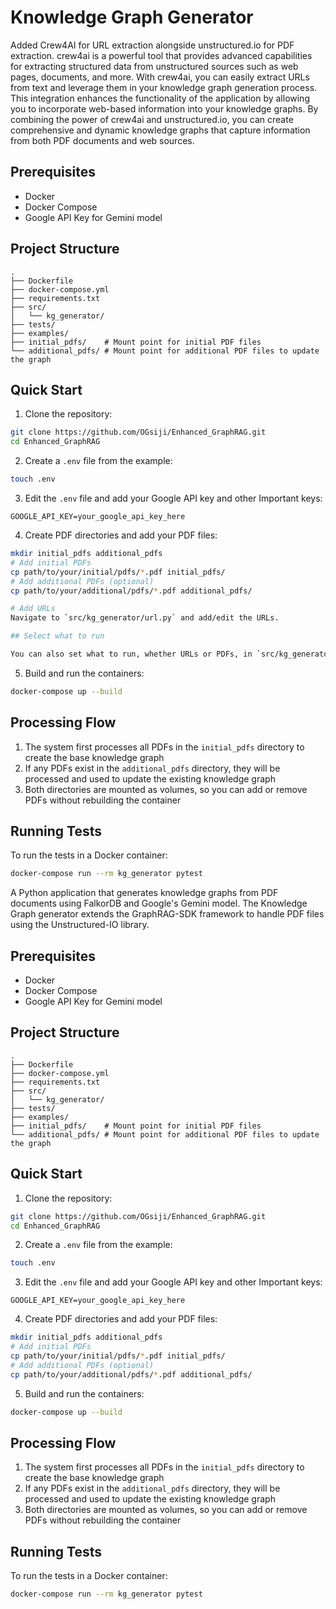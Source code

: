 # Knowledge Graph Generator
Added Crew4AI for URL extraction alongside unstructured.io for PDF extraction. crew4ai is a powerful tool that provides advanced capabilities for extracting structured data from unstructured sources such as web pages, documents, and more. With crew4ai, you can easily extract URLs from text and leverage them in your knowledge graph generation process. This integration enhances the functionality of the application by allowing you to incorporate web-based information into your knowledge graphs. By combining the power of crew4ai and unstructured.io, you can create comprehensive and dynamic knowledge graphs that capture information from both PDF documents and web sources.

## Prerequisites

- Docker
- Docker Compose
- Google API Key for Gemini model

## Project Structure

```
.
├── Dockerfile
├── docker-compose.yml
├── requirements.txt
├── src/
│   └── kg_generator/
├── tests/
├── examples/
├── initial_pdfs/    # Mount point for initial PDF files
└── additional_pdfs/ # Mount point for additional PDF files to update the graph
```

## Quick Start

1. Clone the repository:
```bash
git clone https://github.com/OGsiji/Enhanced_GraphRAG.git
cd Enhanced_GraphRAG
```

2. Create a `.env` file from the example:
```bash
touch .env
```

3. Edit the `.env` file and add your Google API key and other Important keys:
```
GOOGLE_API_KEY=your_google_api_key_here
```

4. Create PDF directories and add your PDF files:
```bash
mkdir initial_pdfs additional_pdfs
# Add initial PDFs
cp path/to/your/initial/pdfs/*.pdf initial_pdfs/
# Add additional PDFs (optional)
cp path/to/your/additional/pdfs/*.pdf additional_pdfs/

# Add URLs
Navigate to `src/kg_generator/url.py` and add/edit the URLs.

## Select what to run

You can also set what to run, whether URLs or PDFs, in `src/kg_generator/config.py` using `LinkConfig.url` or `LinkConfig.pdf`. The default value is `true`.
```

5. Build and run the containers:
```bash
docker-compose up --build
```

## Processing Flow

1. The system first processes all PDFs in the `initial_pdfs` directory to create the base knowledge graph
2. If any PDFs exist in the `additional_pdfs` directory, they will be processed and used to update the existing knowledge graph
3. Both directories are mounted as volumes, so you can add or remove PDFs without rebuilding the container

## Running Tests

To run the tests in a Docker container:

```bash
docker-compose run --rm kg_generator pytest
```

A Python application that generates knowledge graphs from PDF documents using FalkorDB and Google's Gemini model. The Knowledge Graph generator extends the GraphRAG-SDK framework to
handle PDF files using the Unstructured-IO library.

## Prerequisites

- Docker
- Docker Compose
- Google API Key for Gemini model

## Project Structure

```
.
├── Dockerfile
├── docker-compose.yml
├── requirements.txt
├── src/
│   └── kg_generator/
├── tests/
├── examples/
├── initial_pdfs/    # Mount point for initial PDF files
└── additional_pdfs/ # Mount point for additional PDF files to update the graph
```

## Quick Start

1. Clone the repository:
```bash
git clone https://github.com/OGsiji/Enhanced_GraphRAG.git
cd Enhanced_GraphRAG
```

2. Create a `.env` file from the example:
```bash
touch .env
```

3. Edit the `.env` file and add your Google API key and other Important keys:
```
GOOGLE_API_KEY=your_google_api_key_here
```

4. Create PDF directories and add your PDF files:
```bash
mkdir initial_pdfs additional_pdfs
# Add initial PDFs
cp path/to/your/initial/pdfs/*.pdf initial_pdfs/
# Add additional PDFs (optional)
cp path/to/your/additional/pdfs/*.pdf additional_pdfs/
```

5. Build and run the containers:
```bash
docker-compose up --build
```

## Processing Flow

1. The system first processes all PDFs in the `initial_pdfs` directory to create the base knowledge graph
2. If any PDFs exist in the `additional_pdfs` directory, they will be processed and used to update the existing knowledge graph
3. Both directories are mounted as volumes, so you can add or remove PDFs without rebuilding the container

## Running Tests

To run the tests in a Docker container:

```bash
docker-compose run --rm kg_generator pytest
```
